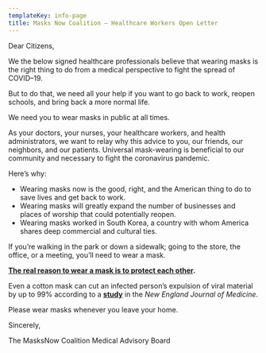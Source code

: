 ```yaml
---
templateKey: info-page
title: Masks Now Coalition — Healthcare Workers Open Letter
---
```

Dear Citizens,

We the below signed healthcare professionals believe that wearing masks is the right thing to do from a medical perspective to fight the spread of COVID–19.

But to do that, we need all your help if you want to go back to work, reopen schools, and bring back a more normal life.

We need you to wear masks in public at all times.

As your doctors, your nurses, your healthcare workers, and health administrators, we want to relay why this advice to you, our friends, our neighbors, and our patients. Universal mask-wearing is beneficial to our community and necessary to fight the coronavirus pandemic.

Here’s why:

* Wearing masks now is the good, right, and the American thing to do to save lives and get back to work.
* Wearing masks will greatly expand the number of businesses and places of worship that could potentially reopen.
* Wearing masks worked in South Korea, a country with whom America shares deep commercial and cultural ties.

If you’re walking in the park or down a sidewalk; going to the store, the office, or a meeting, you’ll need to wear a mask.

**[The real reason to wear a mask is to protect each other](https://www.theatlantic.com/health/archive/2020/04/dont-wear-mask-yourself/610336/).**

Even a cotton mask can cut an infected person’s expulsion of viral material by up to 99% according to a **[study](https://www.nejm.org/doi/full/10.1056/NEJMc2007800)** in the *New England Journal of Medicine*.

Please wear masks whenever you leave your home.

Sincerely,

The MasksNow Coalition Medical Advisory Board